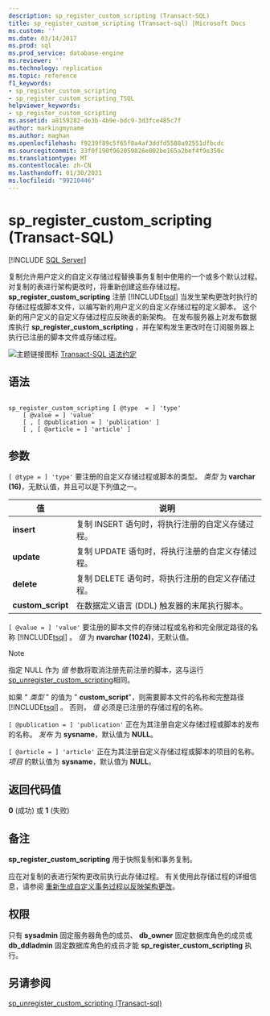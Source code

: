 ```yaml
---
description: sp_register_custom_scripting (Transact-SQL)
title: sp_register_custom_scripting (Transact-sql) |Microsoft Docs
ms.custom: ''
ms.date: 03/14/2017
ms.prod: sql
ms.prod_service: database-engine
ms.reviewer: ''
ms.technology: replication
ms.topic: reference
f1_keywords:
- sp_register_custom_scripting
- sp_register_custom_scripting_TSQL
helpviewer_keywords:
- sp_register_custom_scripting
ms.assetid: a8159282-de3b-4b9e-bdc9-3d3fce485c7f
author: markingmyname
ms.author: maghan
ms.openlocfilehash: f9239f89c5f65f0a4af3ddfd5588a92551dfbcdc
ms.sourcegitcommit: 33f0f190f962059826e002be165a2bef4f9e350c
ms.translationtype: MT
ms.contentlocale: zh-CN
ms.lasthandoff: 01/30/2021
ms.locfileid: "99210446"
---
```

# <a name="sp_register_custom_scripting-transact-sql"></a>sp_register_custom_scripting (Transact-SQL)
[!INCLUDE [SQL Server](../../includes/applies-to-version/sqlserver.md)]

  复制允许用户定义的自定义存储过程替换事务复制中使用的一个或多个默认过程。 对复制的表进行架构更改时，将重新创建这些存储过程。 **sp_register_custom_scripting** 注册 [!INCLUDE[tsql](../../includes/tsql-md.md)] 当发生架构更改时执行的存储过程或脚本文件，以编写新的用户定义的自定义存储过程的定义脚本。 这个新的用户定义的自定义存储过程应反映表的新架构。 在发布服务器上对发布数据库执行 **sp_register_custom_scripting** ，并在架构发生更改时在订阅服务器上执行已注册的脚本文件或存储过程。  
  
 ![主题链接图标](../../database-engine/configure-windows/media/topic-link.gif "“主题链接”图标") [Transact-SQL 语法约定](../../t-sql/language-elements/transact-sql-syntax-conventions-transact-sql.md)  
  
## <a name="syntax"></a>语法  
  
```  
  
sp_register_custom_scripting [ @type  = ] 'type'  
    [ @value = ] 'value'   
    [ , [ @publication = ] 'publication' ]  
    [ , [ @article = ] 'article' ]  
```  
  
## <a name="arguments"></a>参数  
`[ @type = ] 'type'` 要注册的自定义存储过程或脚本的类型。 *类型* 为 **varchar (16)**，无默认值，并且可以是下列值之一。  
  
|值|说明|  
|-----------|-----------------|  
|**insert**|复制 INSERT 语句时，将执行注册的自定义存储过程。|  
|**update**|复制 UPDATE 语句时，将执行注册的自定义存储过程。|  
|**delete**|复制 DELETE 语句时，将执行注册的自定义存储过程。|  
|**custom_script**|在数据定义语言 (DDL) 触发器的末尾执行脚本。|  
  
`[ @value = ] 'value'` 要注册的脚本文件的存储过程或名称和完全限定路径的名称 [!INCLUDE[tsql](../../includes/tsql-md.md)] 。 *值* 为 **nvarchar (1024)**，无默认值。  
  
> [!NOTE]  
>  指定 NULL 作为 *值* 参数将取消注册先前注册的脚本，这与运行 [sp_unregister_custom_scripting](../../relational-databases/system-stored-procedures/sp-unregister-custom-scripting-transact-sql.md)相同。  
  
 如果 " *类型* " 的值为 " **custom_script**"，则需要脚本文件的名称和完整路径 [!INCLUDE[tsql](../../includes/tsql-md.md)] 。 否则， *值* 必须是已注册的存储过程的名称。  
  
`[ @publication = ] 'publication'` 正在为其注册自定义存储过程或脚本的发布的名称。 *发布* 为 **sysname**，默认值为 **NULL**。  
  
`[ @article = ] 'article'` 正在为其注册自定义存储过程或脚本的项目的名称。 *项目* 的默认值为 **sysname**，默认值为 **NULL**。  
  
## <a name="return-code-values"></a>返回代码值  
 **0** (成功) 或 **1** (失败)   
  
## <a name="remarks"></a>备注  
 **sp_register_custom_scripting** 用于快照复制和事务复制。  
  
 应在对复制的表进行架构更改前执行此存储过程。 有关使用此存储过程的详细信息，请参阅 [重新生成自定义事务过程以反映架构更改](../../relational-databases/replication/transactional/transactional-articles-regenerate-to-reflect-schema-changes.md)。  
  
## <a name="permissions"></a>权限  
 只有 **sysadmin** 固定服务器角色的成员、 **db_owner** 固定数据库角色的成员或 **db_ddladmin** 固定数据库角色的成员才能 **sp_register_custom_scripting** 执行。  
  
## <a name="see-also"></a>另请参阅  
 [sp_unregister_custom_scripting &#40;Transact-sql&#41;](../../relational-databases/system-stored-procedures/sp-unregister-custom-scripting-transact-sql.md)  
  
  
